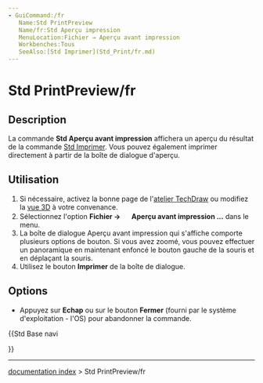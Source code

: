 ```yaml
---
- GuiCommand:/fr
   Name:Std PrintPreview
   Name/fr:Std Aperçu impression
   MenuLocation:Fichier → Aperçu avant impression
   Workbenches:Tous
   SeeAlso:[Std Imprimer](Std_Print/fr.md)
---
```


# Std PrintPreview/fr

## Description

La commande **Std Aperçu avant impression** affichera un aperçu du résultat de la commande [Std Imprimer](Std_Print/fr.md). Vous pouvez également imprimer directement à partir de la boîte de dialogue d\'aperçu.

## Utilisation

1.  Si nécessaire, activez la bonne page de l\'[atelier TechDraw](TechDraw_Workbench/fr.md) ou modifiez la [vue 3D](3D_view/fr.md) à votre convenance.
2.  Sélectionnez l\'option **Fichier → <img src="images/Std_PrintPreview.svg" width=16px> Aperçu avant impression ...** dans le menu.
3.  La boîte de dialogue Aperçu avant impression qui s\'affiche comporte plusieurs options de bouton. Si vous avez zoomé, vous pouvez effectuer un panoramique en maintenant enfoncé le bouton gauche de la souris et en déplaçant la souris.
4.  Utilisez le bouton **Imprimer** de la boîte de dialogue.

## Options

-   Appuyez sur **Echap** ou sur le bouton **Fermer** (fourni par le système d\'exploitation - l\'OS) pour abandonner la commande.





{{Std Base navi

}}

---
[documentation index](../README.md) > Std PrintPreview/fr
